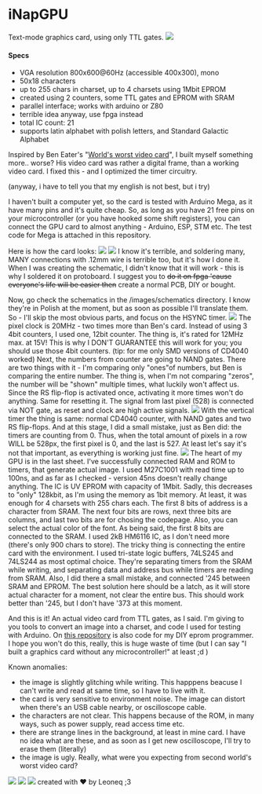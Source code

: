 # iNapGPU
Text-mode graphics card, using only TTL gates.
![](https://github.com/Leoneq/iNapGPU/blob/main/images/charset.jpg?raw=true)
#### Specs
- VGA resolution 800x600@60Hz (accessible 400x300), mono
- 50x18 characters
- up to 255 chars in charset, up to 4 charsets using 1Mbit EPROM
- created using 2 counters, some TTL gates and EPROM with SRAM
- parallel interface; works with arduino or Z80
- terrible idea anyway, use fpga instead
- total IC count: 21
- supports latin alphabet with polish letters, and Standard Galactic Alphabet

Inspired by Ben Eater's "[World's worst video card](http:/https://eater.net/vga/ "World's worst video card")", I built myself something more.. worse? His video card was rather a digital frame, than a working video card. I fixed this - and I optimized the timer circuitry.

(anyway, i have to tell you that my english is not best, but i try)

I haven't built a computer yet, so the card is tested with Arduino Mega, as it have many pins and it's quite cheap. So, as long as you have 21 free pins on your microcontroller (or you have hooked some shift registers), you can connect the GPU card to almost anything - Arduino, ESP, STM etc. The test code for Mega is attached in this repository.

Here is how the card looks:
![](https://github.com/Leoneq/iNapGPU/blob/main/images/gora.jpg?raw=true)
![](https://github.com/Leoneq/iNapGPU/blob/main/images/dol.jpg?raw=true)
I know it's terrible, and soldering many, MANY connections with .12mm wire is terrible too, but it's how I done it. When I was creating the schematic, I didn't know that it will work - this is why I soldered it on protoboard. I suggest you to ~~do it on fpga 'cause everyone's life will be easier then~~ create a normal PCB, DIY or bought.

Now, go check the schematics in the /images/schematics directory. I know they're in Polish at the moment, but as soon as possible I'll translate them. 
So - I'll skip the most obvious parts, and focus on the HSYNC timer.
![](https://github.com/Leoneq/iNapGPU/blob/main/images/schematics/zegar,%20licznik%20poziomy.png?raw=true)
The pixel clock is 20MHz - two times more than Ben's card. Instead of using 3 4bit counters, I used one, 12bit counter. The thing is, it's rated for 12MHz max. at 15V! This is why I DON'T GUARANTEE this will work for you; you should use those 4bit counters. (tip: for me only SMD versions of CD4040 worked) Next, the numbers from counter are going to NAND gates. There are two things with it - I'm comparing only "ones"of numbers, but Ben is comparing the entire number. The thing is, when I'm not comparing "zeros", the number will be "shown" multiple times, what luckily won't affect us. Since the RS flip-flop is activated once, activating it more times won't do anything. Same for resetting it. The signal from last pixel (528) is connected via NOT gate, as reset and clock are high active signals.
![](https://github.com/Leoneq/iNapGPU/blob/main/images/schematics/licznik%20pionowy.png?raw=true)
With the vertical timer the thing is same: normal CD4040 counter, with NAND gates and two RS flip-flops. And at this stage, I did a small mistake, just as Ben did: the timers are counting from 0. Thus, when the total amount of pixels in a row WILL be 528px, the first pixel is 0, and the last is 527. At least let's say it's not that important, as everything is working just fine.
![](https://github.com/Leoneq/iNapGPU/blob/main/images/schematics/ROM,%20RAM.png?raw=true)
The heart of my GPU is in the last sheet. I've successfully connected RAM and ROM to timers, that generate actual image. I used M27C1001 with read time up to 100ns, and as far as I checked - version 45ns doesn't really change anything. The IC is UV EPROM with capacity of 1Mbit. Sadly, this decreases to "only" 128kbit, as I'm using the memory as 1bit memory. At least, it was enough for 4 charsets with 255 chars each.
The first 8 bits of address is a character from SRAM. The next four bits are rows, next three bits are columns, and last two bits are for chosing the codepage. 
Also, you can select the actual color of the font.
As being said, the first 8 bits are connected to the SRAM. I used 2kB HM6116 IC, as I don't need more (there's only 900 chars to store). The tricky thing is connecting the entire card with the environment. I used tri-state logic buffers, 74LS245 and 74LS244 as most optimal choice. They're separating timers from the SRAM while writing, and separating data and address bus while timers are reading from SRAM. Also, I did there a small mistake, and connected '245 between SRAM and EPROM. The best solution here should be a latch, as it will store actual character for a moment, not clear the entire bus. This should work better than '245, but I don't have '373 at this moment.

And this is it! An actual video card from TTL gates, as I said. I'm giving to you tools to convert an image into a charset, and code I used for testing with Arduino.  On [this repository](http://https://github.com/Leoneq/eprom_programmer "this repository") is also code for my DIY eprom programmer. I hope you won't do this, really, this is huge waste of time (but I can say "I built a graphics card without any microcontroller!" at least ;d )

Known anomalies:
- the image is slightly glitching while writing. This happpens beacuse I can't write and read at same time, so I have to live with it.
- the card is very sensitive to environment noise. The image can distort when there's an USB cable nearby, or oscilloscope cable.
- the characters are not clear. This happens because of the ROM, in many ways, such as power supply, read access time etc.
- there are strange lines in the background, at least in mine card. I have no idea what are these, and as soon as I get new oscilloscope, I'll try to erase them (literally)
- the image is ugly. Really, what were you expecting from second world's worst video card?

![](https://github.com/Leoneq/iNapGPU/blob/main/images/gpuqa.png?raw=true)
![](https://github.com/Leoneq/iNapGPU/blob/main/images/przyklad.jpg?raw=true)
![](https://github.com/Leoneq/iNapGPU/blob/main/images/tabelka.jpg?raw=true)
created with ❤ by Leoneq ;3
